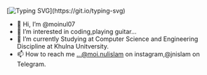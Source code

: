 [![Typing SVG](https://readme-typing-svg.demolab.com/?lines=Hello!+I'm+Moinul........;I'm+now+learning+C;)](https://git.io/typing-svg)


- 👋 Hi, I’m @moinul07
- 👀 I’m interested in coding,playing guitar...
- 🌱 I’m currently Studying at Computer Science and Engineering Discipline at Khulna Unitversity.
- 📫 How to reach me ...@moi.nulislam on instagram,@jnislam on Telegram.


